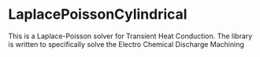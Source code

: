 # LaplacePoissonCylindrical
This is a Laplace-Poisson solver for Transient Heat Conduction.
The library is written to specifically solve the Electro Chemical Discharge Machining
